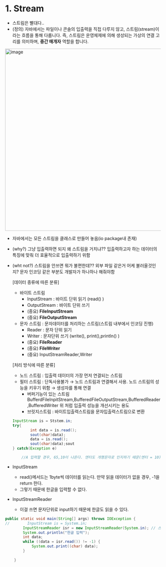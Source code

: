 # 1. Stream

- 스트림은 빨대다..
- (정의) 자바에서는 파일이나 콘솔의 입출력을 직접 다루지 않고, 스트림(stream)이라는 흐름을 통해 다룹니다.  즉, 스트림은 운영체제에 의해 생성되는 가상의 연결 고리를 의미하며, **중간 매개자** 역할을 합니다.

<img width="590" alt="image" src="https://github.com/HyemIin/TIL/assets/114489245/a951e229-b4db-43d7-a62c-ff5035b27182">

- 자바에서는 모든 스트림을 클래스로 만들어 놓음(io package내 존재)
- (why?) 그냥 입출력하면 되지 왜 스트림을 거치냐?? 입출력하고자 하는 데이터의 특징에 맞춰 더 효율적으로 입출력하기 위함
- (wht not?) 스트림을 안쓰면 뭐가 불편한데?? 외부 파일 같은거 어케 불러올것인지? 문자 인코딩 같은 부분도 개발자가 하나하나 해줘야함
    
    [데이터 종류에 따른 분류]
    
    - 바이트 스트림
        - InputStream : 바이트 단위 읽기 (read() )
        - OutputStream : 바이트 단위 쓰기
        - (중요) **FileInputStream**
        - (중요) **FileOutputStream**
    - 문자 스트림 : 문자데이터를 처리하는 스트림(스트림 내부에서 인코딩 진행)
        - Reader : 문자 단위 읽기
        - Writer : 문자단위 쓰기 (write(), print(),println() )
        - (중요) **FileReader**
        - (중요) **FileWriter**
        - (중요) InputStreamReader,Writer
    
    [처리 방식에 따른 분류]
    
    - 노드 스트림 : 입출력 데이터의 가장 먼저 연결되는 스트림
    - 필터 스트림 : 단독사용불가 → 노드 스트림과 연결해서 사용. 노드 스트림의 성능을 키우기 위함
    → 생성자를 통해 연결
        - 버퍼기능이 있는 스트림 
        BufferdFileInpitStream,BufferedFileOutputStream,BufferedReader,BufferedWriter
        위 처럼 입출력 성능을 개선시키는 용도
        - 브릿지스트림 : 바이트입출력스트림을 문자입출력스트림으로 변환
        
    
    ```java
    InputStream is = Ststem.in;
    try{
    		int data = is.read();
    		sout(char)data);
    		data = is.read();
    		sout(char)data);sout
    } catch(Exception e)
    
    	//A 입력할 경우, 65,10이 나온다. 엔터도 개행문자로 인지하기 때문(엔터 = 10)
    ```
    
- InputStream
    - read()메서드는 1byte씩 데이터를 읽는다. 만약 읽을 데이터가 없을 경우, -1을 return 한다.
    - 그렇기 때문에 한글을 입력할 수 없다.
- InputStreamReader
    - 이걸 쓰면 문자단위로 input하기 때문에 한글도 읽을 수 있다.

```java
public static void main(String[] args) throws IOException {
//        InputStream is = System.in;
        InputStreamReader isr = new InputStreamReader(System.in); // 스트림 연결-인코딩 진행
        System.out.println("한글 입력");
        int data;
        while ((data = isr.read()) != -1) {
            System.out.print((char) data);
        }
        
    }
```

